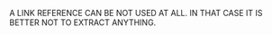 A LINK REFERENCE CAN BE NOT USED AT ALL. IN THAT CASE IT IS BETTER NOT TO EXTRACT ANYTHING.

[unreferenced-link]: http://www.google.com "Unsed title text because this link is never referenced"
